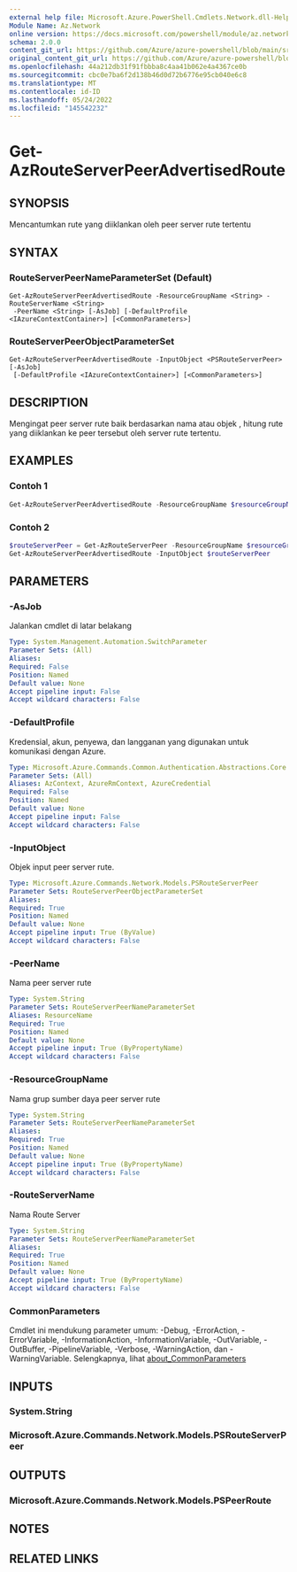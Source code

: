 ```yaml
---
external help file: Microsoft.Azure.PowerShell.Cmdlets.Network.dll-Help.xml
Module Name: Az.Network
online version: https://docs.microsoft.com/powershell/module/az.network/get-azrouteserverpeeradvertisedroute
schema: 2.0.0
content_git_url: https://github.com/Azure/azure-powershell/blob/main/src/Network/Network/help/Get-AzRouteServerPeerAdvertisedRoute.md
original_content_git_url: https://github.com/Azure/azure-powershell/blob/main/src/Network/Network/help/Get-AzRouteServerPeerAdvertisedRoute.md
ms.openlocfilehash: 44a212db31f91fbbba8c4aa41b062e4a4367ce0b
ms.sourcegitcommit: cbc0e7ba6f2d138b46d0d72b6776e95cb040e6c8
ms.translationtype: MT
ms.contentlocale: id-ID
ms.lasthandoff: 05/24/2022
ms.locfileid: "145542232"
---
```

# Get-AzRouteServerPeerAdvertisedRoute

## SYNOPSIS
Mencantumkan rute yang diiklankan oleh peer server rute tertentu

## SYNTAX

### RouteServerPeerNameParameterSet (Default)
```
Get-AzRouteServerPeerAdvertisedRoute -ResourceGroupName <String> -RouteServerName <String>
 -PeerName <String> [-AsJob] [-DefaultProfile <IAzureContextContainer>] [<CommonParameters>]
```

### RouteServerPeerObjectParameterSet
```
Get-AzRouteServerPeerAdvertisedRoute -InputObject <PSRouteServerPeer> [-AsJob]
 [-DefaultProfile <IAzureContextContainer>] [<CommonParameters>]
```

## DESCRIPTION
Mengingat peer server rute baik berdasarkan nama atau objek , hitung rute yang diiklankan ke peer tersebut oleh server rute tertentu.

## EXAMPLES

### Contoh 1
```powershell
Get-AzRouteServerPeerAdvertisedRoute -ResourceGroupName $resourceGroupName -RouteServerName $routeServerName -PeerName $peerName
```

### Contoh 2
```powershell
$routeServerPeer = Get-AzRouteServerPeer -ResourceGroupName $resourceGroupName -RouteServerName $routeServerName -PeerName $peerName
Get-AzRouteServerPeerAdvertisedRoute -InputObject $routeServerPeer
```

## PARAMETERS

### -AsJob
Jalankan cmdlet di latar belakang

```yaml
Type: System.Management.Automation.SwitchParameter
Parameter Sets: (All)
Aliases:
Required: False
Position: Named
Default value: None
Accept pipeline input: False
Accept wildcard characters: False
```

### -DefaultProfile
Kredensial, akun, penyewa, dan langganan yang digunakan untuk komunikasi dengan Azure.

```yaml
Type: Microsoft.Azure.Commands.Common.Authentication.Abstractions.Core.IAzureContextContainer
Parameter Sets: (All)
Aliases: AzContext, AzureRmContext, AzureCredential
Required: False
Position: Named
Default value: None
Accept pipeline input: False
Accept wildcard characters: False
```

### -InputObject
Objek input peer server rute.

```yaml
Type: Microsoft.Azure.Commands.Network.Models.PSRouteServerPeer
Parameter Sets: RouteServerPeerObjectParameterSet
Aliases:
Required: True
Position: Named
Default value: None
Accept pipeline input: True (ByValue)
Accept wildcard characters: False
```

### -PeerName
Nama peer server rute

```yaml
Type: System.String
Parameter Sets: RouteServerPeerNameParameterSet
Aliases: ResourceName
Required: True
Position: Named
Default value: None
Accept pipeline input: True (ByPropertyName)
Accept wildcard characters: False
```

### -ResourceGroupName
Nama grup sumber daya peer server rute

```yaml
Type: System.String
Parameter Sets: RouteServerPeerNameParameterSet
Aliases:
Required: True
Position: Named
Default value: None
Accept pipeline input: True (ByPropertyName)
Accept wildcard characters: False
```

### -RouteServerName
Nama Route Server

```yaml
Type: System.String
Parameter Sets: RouteServerPeerNameParameterSet
Aliases:
Required: True
Position: Named
Default value: None
Accept pipeline input: True (ByPropertyName)
Accept wildcard characters: False
```

### CommonParameters
Cmdlet ini mendukung parameter umum: -Debug, -ErrorAction, -ErrorVariable, -InformationAction, -InformationVariable, -OutVariable, -OutBuffer, -PipelineVariable, -Verbose, -WarningAction, dan -WarningVariable. Selengkapnya, lihat [about_CommonParameters](http://go.microsoft.com/fwlink/?LinkID=113216)

## INPUTS

### System.String

### Microsoft.Azure.Commands.Network.Models.PSRouteServerPeer

## OUTPUTS

### Microsoft.Azure.Commands.Network.Models.PSPeerRoute

## NOTES

## RELATED LINKS